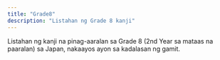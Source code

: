 ```yaml
---
title: "Grade8"
description: "Listahan ng Grade 8 kanji"
---
```

Listahan ng kanji na pinag-aaralan sa Grade 8 (2nd Year sa mataas na paaralan) sa Japan, nakaayos ayon sa kadalasan ng gamit.